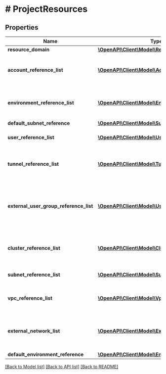 # # ProjectResources

## Properties

Name | Type | Description | Notes
------------ | ------------- | ------------- | -------------
**resource_domain** | [**\OpenAPI\Client\Model\ResourceDomainSpec**](ResourceDomainSpec.md) |  | [optional]
**account_reference_list** | [**\OpenAPI\Client\Model\AccountReference[]**](AccountReference.md) | List of accounts associated with the project. | [optional]
**environment_reference_list** | [**\OpenAPI\Client\Model\EnvironmentReference[]**](EnvironmentReference.md) | List of environments associated with the project. | [optional]
**default_subnet_reference** | [**\OpenAPI\Client\Model\SubnetReference**](SubnetReference.md) |  | [optional]
**user_reference_list** | [**\OpenAPI\Client\Model\UserReference[]**](UserReference.md) | List of users in the project. | [optional]
**tunnel_reference_list** | [**\OpenAPI\Client\Model\TunnelReference[]**](TunnelReference.md) | List of tunnels associated with the project. | [optional]
**external_user_group_reference_list** | [**\OpenAPI\Client\Model\UserGroupReference[]**](UserGroupReference.md) | List of directory service user groups. These groups are not managed by Nutanix. | [optional]
**cluster_reference_list** | [**\OpenAPI\Client\Model\ClusterReference[]**](ClusterReference.md) | List of clusters associated with the project. | [optional]
**subnet_reference_list** | [**\OpenAPI\Client\Model\SubnetReference[]**](SubnetReference.md) | List of subnets for the project. | [optional]
**vpc_reference_list** | [**\OpenAPI\Client\Model\VpcReference[]**](VpcReference.md) | List of VPCs associated with the project. | [optional]
**external_network_list** | [**\OpenAPI\Client\Model\ExternalNetwork[]**](ExternalNetwork.md) | List of external networks associated with the project. | [optional]
**default_environment_reference** | [**\OpenAPI\Client\Model\EnvironmentReference**](EnvironmentReference.md) |  | [optional]

[[Back to Model list]](../../README.md#models) [[Back to API list]](../../README.md#endpoints) [[Back to README]](../../README.md)
